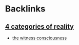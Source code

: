 
# Backlinks
## [4 categories of reality](<4 categories of reality.md>)
- [the witness consciousness](<the witness consciousness.md>)

